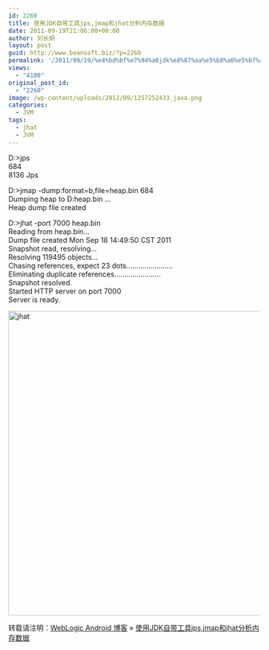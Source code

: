 ```yaml
---
id: 2260
title: 使用JDK自带工具jps,jmap和jhat分析内存数据
date: 2011-09-19T21:06:00+00:00
author: 刘长炯
layout: post
guid: http://www.beansoft.biz/?p=2260
permalink: '/2011/09/19/%e4%bd%bf%e7%94%a8jdk%e8%87%aa%e5%b8%a6%e5%b7%a5%e5%85%b7jpsjmap%e5%92%8cjhat%e5%88%86%e6%9e%90%e5%86%85%e5%ad%98%e6%95%b0%e6%8d%ae/'
views:
  - "4100"
original_post_id:
  - "2260"
image: /wp-content/uploads/2012/09/1257252433_java.png
categories:
  - JVM
tags:
  - jhat
  - JVM
---
```

D:>jps   
684   
8136 Jps 

D:>jmap -dump:format=b,file=heap.bin 684   
Dumping heap to D:heap.bin &#8230;   
Heap dump file created 

D:>jhat -port 7000 heap.bin   
Reading from heap.bin&#8230;   
Dump file created Mon Sep 18 14:49:50 CST 2011   
Snapshot read, resolving&#8230;   
Resolving 119495 objects&#8230;   
Chasing references, expect 23 dots&#8230;&#8230;&#8230;&#8230;&#8230;&#8230;&#8230;..   
Eliminating duplicate references&#8230;&#8230;&#8230;&#8230;&#8230;&#8230;&#8230;..   
Snapshot resolved.   
Started HTTP server on port 7000   
Server is ready.

<img title="jhat" style="display:inline;" height="608" alt="jhat" src="http://www.beansoft.biz/wp-content/uploads/2011/09/jhat.gif" width="608" />

转载请注明：[WebLogic Android 博客](http://www.beansoft.biz) &raquo; [使用JDK自带工具jps,jmap和jhat分析内存数据](http://www.beansoft.biz/2011/09/19/%e4%bd%bf%e7%94%a8jdk%e8%87%aa%e5%b8%a6%e5%b7%a5%e5%85%b7jpsjmap%e5%92%8cjhat%e5%88%86%e6%9e%90%e5%86%85%e5%ad%98%e6%95%b0%e6%8d%ae/)